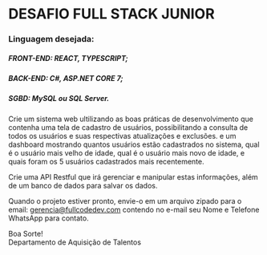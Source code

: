 # DESAFIO FULL STACK JUNIOR

<h3> Linguagem desejada: </h3> 
<h5>FRONT-END: REACT, TYPESCRIPT; </h5> 
<h5> BACK-END: C#, ASP.NET CORE 7; </h5> 
<h5> SGBD: MySQL ou SQL Server. </h5>

Crie um sistema web ultilizando as boas práticas de desenvolvimento que contenha uma tela de cadastro de usuários, possibilitando a consulta de todos os usuários e suas respectivas atualizações
e exclusões.  e um dashboard mostrando quantos usuários estão cadastrados no sistema, qual é o usuário mais velho de idade, qual é o usuário mais novo de idade, e quais foram os 5 usuários
cadastrados mais recentemente.

Crie uma API Restful que irá gerenciar e manipular estas informações, além de um banco de dados para salvar os dados. 

Quando o projeto estiver pronto, envie-o em um arquivo zipado para o email: gerencia@fullcodedev.com contendo no e-mail seu Nome e Telefone WhatsApp para contato.

Boa Sorte!<br>Departamento de Aquisição de Talentos</br>
